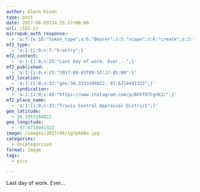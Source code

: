 ```yaml
---
author: Glenn Dixon
type: post
date: 2017-08-03T14:55:17+00:00
url: /102-2/
micropub_auth_response:
  - 'a:7:{s:10:"token_type";s:6:"Bearer";s:5:"scope";s:6:"create";s:2:"me";s:28:"https://glenn.thedixons.net/";s:9:"issued_by";s:55:"https://glenn.thedixons.net/wp-json/indieauth/1.0/token";s:9:"client_id";s:23:"https://ownyourgram.com";s:9:"issued_at";i:1532300352;s:4:"user";i:1;}'
mf2_type:
  - 'a:1:{i:0;s:7:"h-entry";}'
mf2_content:
  - 'a:1:{i:0;s:25:"Last day of work. Ever...";}'
mf2_published:
  - 'a:1:{i:0;s:25:"2017-08-03T09:55:17-05:00";}'
mf2_location:
  - 'a:1:{i:0;s:32:"geo:30.3353184822,-97.6714441322";}'
mf2_syndication:
  - 'a:1:{i:0;s:40:"https://www.instagram.com/p/BXVfO7Cgnk3/";}'
mf2_place_name:
  - 'a:1:{i:0;s:33:"Travis Central Appraisal District";}'
geo_latitude:
  - 30.3353184822
geo_longitude:
  - -97.6714441322
image: /images/2017/08/ig7pkOAo.jpg
categories:
  - Uncategorized
format: image
tags:
  - pics

---
```

Last day of work. Ever&#8230;